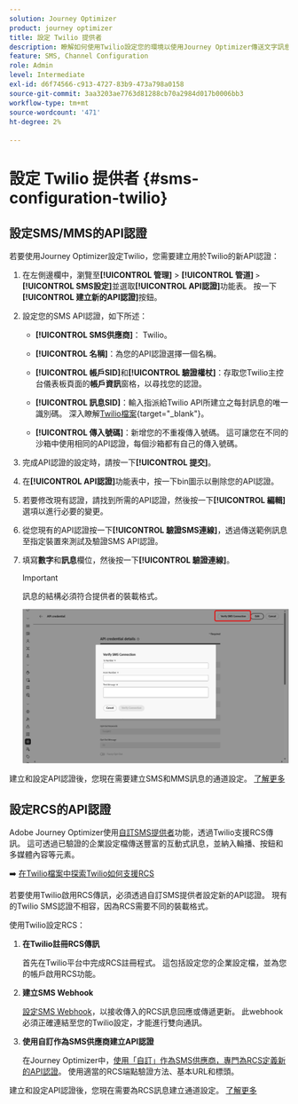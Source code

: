 ```yaml
---
solution: Journey Optimizer
product: journey optimizer
title: 設定 Twilio 提供者
description: 瞭解如何使用Twilio設定您的環境以使用Journey Optimizer傳送文字訊息
feature: SMS, Channel Configuration
role: Admin
level: Intermediate
exl-id: d6f74566-c913-4727-83b9-473a798a0158
source-git-commit: 3aa3203ae7763d81288cb70a2984d017b0006bb3
workflow-type: tm+mt
source-wordcount: '471'
ht-degree: 2%

---
```


# 設定 Twilio 提供者 {#sms-configuration-twilio}

## 設定SMS/MMS的API認證

若要使用Journey Optimizer設定Twilio，您需要建立用於Twilio的新API認證：

1. 在左側邊欄中，瀏覽至&#x200B;**[!UICONTROL 管理]** > **[!UICONTROL 管道]** `>` **[!UICONTROL SMS設定]**&#x200B;並選取&#x200B;**[!UICONTROL API認證]**&#x200B;功能表。 按一下&#x200B;**[!UICONTROL 建立新的API認證]**&#x200B;按鈕。

1. 設定您的SMS API認證，如下所述：

   * **[!UICONTROL SMS供應商]**： Twilio。

   * **[!UICONTROL 名稱]**：為您的API認證選擇一個名稱。

   * **[!UICONTROL 帳戶SID]**&#x200B;和&#x200B;**[!UICONTROL 驗證權杖]**：存取您Twilio主控台儀表板頁面的&#x200B;**帳戶資訊**&#x200B;窗格，以尋找您的認證。

   * **[!UICONTROL 訊息SID]**：輸入指派給Twilio API所建立之每封訊息的唯一識別碼。 深入瞭解[Twilio檔案](https://support.twilio.com/hc/en-us/articles/223134387-What-is-a-Message-SID-){target="_blank"}。

   * **[!UICONTROL 傳入號碼]**：新增您的不重複傳入號碼。 這可讓您在不同的沙箱中使用相同的API認證，每個沙箱都有自己的傳入號碼。

1. 完成API認證的設定時，請按一下&#x200B;**[!UICONTROL 提交]**。

1. 在&#x200B;**[!UICONTROL API認證]**&#x200B;功能表中，按一下bin圖示以刪除您的API認證。

1. 若要修改現有認證，請找到所需的API認證，然後按一下&#x200B;**[!UICONTROL 編輯]**&#x200B;選項以進行必要的變更。

1. 從您現有的API認證按一下&#x200B;**[!UICONTROL 驗證SMS連線]**，透過傳送範例訊息至指定裝置來測試及驗證SMS API認證。

1. 填寫&#x200B;**數字**&#x200B;和&#x200B;**訊息**&#x200B;欄位，然後按一下&#x200B;**[!UICONTROL 驗證連線]**。

   >[!IMPORTANT]
   >
   >訊息的結構必須符合提供者的裝載格式。

   ![](assets/verify-connection.png)

建立和設定API認證後，您現在需要建立SMS和MMS訊息的通道設定。 [了解更多](sms-configuration-surface.md)

## 設定RCS的API認證

Adobe Journey Optimizer使用[自訂SMS提供者](sms-configuration-custom.md)功能，透過Twilio支援RCS傳訊。 這可透過已驗證的企業設定檔傳送豐富的互動式訊息，並納入輪播、按鈕和多媒體內容等元素。

➡️ [在Twilio檔案中探索Twilio如何支援RCS](https://www.twilio.com/docs/rcs)

若要使用Twilio啟用RCS傳訊，必須透過自訂SMS提供者設定新的API認證。 現有的Twilio SMS認證不相容，因為RCS需要不同的裝載格式。

使用Twilio設定RCS：

1. **在Twilio註冊RCS傳訊**

   首先在Twilio平台中完成RCS註冊程式。 這包括設定您的企業設定檔，並為您的帳戶啟用RCS功能。

1. **建立SMS Webhook**

   [設定SMS Webhook](sms-configuration-custom.md#webhook)，以接收傳入的RCS訊息回應或傳遞更新。 此webhook必須正確連結至您的Twilio設定，才能進行雙向通訊。

1. **使用自訂作為SMS供應商建立API認證**

   在Journey Optimizer中，[使用「自訂」作為SMS供應商，專門為RCS定義新的API認證](sms-configuration-custom.md#api-credential)。 使用適當的RCS端點驗證方法、基本URL和標頭。

建立和設定API認證後，您現在需要為RCS訊息建立通道設定。 [了解更多](sms-configuration-surface.md)







